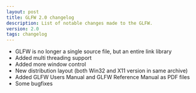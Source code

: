 ```yaml
---
layout: post
title: GLFW 2.0 changelog
description: List of notable changes made to the GLFW.
version: 2.0
tags: changelog
---
```


- GLFW is no longer a single source file, but an entire link library
- Added multi threading support
- Added more window control
- New distribution layout (both Win32 and X11 version in same archive)
- Added GLFW Users Manual and GLFW Reference Manual as PDF files
- Some bugfixes
